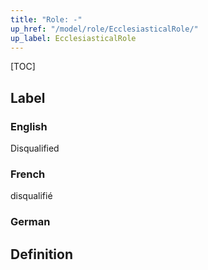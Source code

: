 ```yaml
---
title: "Role: -"
up_href: "/model/role/EcclesiasticalRole/"
up_label: EcclesiasticalRole
---
```


[TOC]

## Label

### English
Disqualified

### French
disqualifié

### German


## Definition

